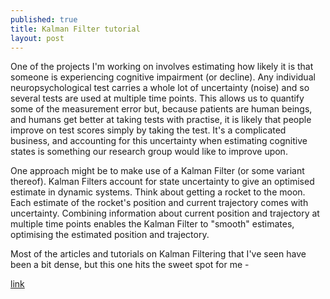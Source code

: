 ```yaml
---
published: true
title: Kalman Filter tutorial
layout: post
---
```


One of the projects I'm working on involves estimating how likely it is that someone is experiencing cognitive impairment (or decline). Any individual neuropsychological test carries a whole lot of uncertainty (noise) and so several tests are used at multiple time points. This allows us to quantify some of the measurement error but, because patients are human beings, and humans get better at taking tests with practise, it is likely that people improve on test scores simply by taking the test. It's a complicated business, and accounting for this uncertainty when estimating cognitive states is something our research group would like to improve upon.

One approach might be to make use of a Kalman Filter (or some variant thereof). Kalman Filters account for state uncertainty to give an optimised estimate in dynamic systems. Think about getting a rocket to the moon. Each estimate of the rocket's position and current trajectory comes with uncertainty. Combining information about current position and trajectory at multiple time points enables the Kalman Filter to "smooth" estimates, optimising the estimated position and trajectory.

Most of the articles and tutorials on Kalman Filtering that I've seen have been a bit dense, but this one hits the sweet spot for me -

[link](http://www.magesblog.com/2015/01/kalman-filter-example-visualised-with-r.html "Kalman Filter visualised with R")
